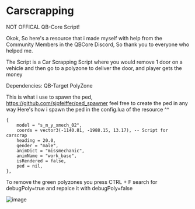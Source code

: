 # Carscrapping
NOT OFFICAL QB-Core Script!

Okok, So here's a resource that i made myself with help from the Community Members in the QBCore Discord,
So thank you to everyone who helped me.

The Script is a Car Scrapping Script where you would remove 1 door on a vehicle and then go to a polyzone
to deliver the door, and player gets the money


Dependencies:
QB-Target 
PolyZone

This is what i use to spawn the ped, https://github.com/sjpfeiffer/ped_spawner feel free to create the ped in any way
Here's how i spawn the ped in the config.lua of the resource ^^

	{
		model = "s_m_y_xmech_02",
		coords = vector3(-1140.81, -1988.15, 13.17), -- Script for carscrap
		heading = 20.0, 
		gender = "male", 
		animDict = "missmechanic", 
		animName = "work_base",
	    isRendered = false,
        ped = nil,
    },

To remove the green polyzones you press CTRL + F search for   debugPoly=true and repalce it with   debugPoly=false



![image](https://user-images.githubusercontent.com/78080230/156892935-7b961f21-48cb-4f47-9ca0-bea0381a5ec3.png)
